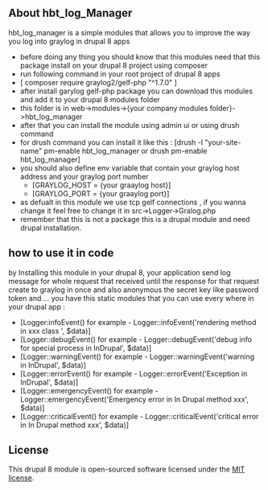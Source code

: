 ## About hbt_log_Manager

hbt_log_manager is a simple modules that allows you to improve the way you log into graylog in drupal 8 apps

 - before doing any thing you should know that this modules need that this package install on your drupal 8 project using composer
 - run following command in your root project of drupal 8 apps
 - [  composer require graylog2/gelf-php "^1.7.0" ]
 - after install garylog gelf-php package you can download this modules and add it to your drupal 8 modules folder
 - this folder is in web->modules->{your company modules folder}->hbt_log_manager
 - after that you can install the module using admin ui or using drush command
 - for drush command you can install it like this : [drush -l "your-site-name" pm-enable hbt_log_manager or drush pm-enable hbt_log_manager]
 - you should also define env variable that contain your graylog host address and your graylog port number
    - [GRAYLOG_HOST = {your graaylog host}]
    - [GRAYLOG_PORT = {your graaylog port}]
- as defualt in this module we use tcp gelf connections , if you wanna change it feel free to change it in src->Logger->Gralog.php
- remember that this is not a package this is a drupal module and need drupal installation.
## how to use it in code

by Installing this module in your drupal 8, your application send log message for whole request that received until the response for that request create to graylog in once and also anonymous the secret key like password token and ...
you have this static modules that you can use every where in your drupal app :

- [Logger:infoEvent() for example - Logger::infoEvent('rendering method in xxx class ', $data)]
- [Logger::debugEvent()  for example - Logger::debugEvent('debug info for special process  in InDrupal', $data)]
- [Logger::warningEvent()  for example - Logger::warningEvent('warning in InDrupal', $data)]
- [Logger::errorEvent()  for example - Logger::errorEvent('Exception in InDrupal', $data)]
- [Logger::emergencyEvent()  for example - Logger::emergencyEvent('Emergency error in In Drupal method xxx', $data)]
- [Logger::criticalEvent()  for example - Logger::criticalEvent('critical error in In Drupal method xxx', $data)]

## License
This drupal 8 module  is open-sourced software licensed under the [MIT license](https://opensource.org/licenses/MIT).
